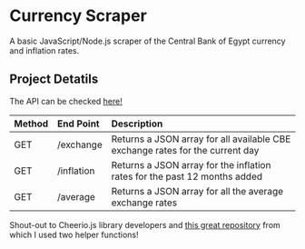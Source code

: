 # Currency Scraper
A basic JavaScript/Node.js scraper of the Central Bank of Egypt currency and inflation rates.

## Project Detatils

The API can be checked [here!](https://cbe-scraper.vercel.app/exchange)

| Method | End Point | Description |
| :------------- | :------------- | :------------- |
| GET | /exchange | Returns a JSON array for all available CBE exchange rates for the current day |
| GET | /inflation  | Returns a JSON array for the inflation rates for the past 12 months added|
| GET | /average | Returns a JSON array for all the average exchange rates|

Shout-out to Cheerio.js library developers and [this great repository](https://github.com/Mohamed-Magid/Currency-Spidey) from which I used two helper functions!

